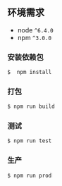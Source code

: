 
## 环境需求
* node `^6.4.0`
* npm `^3.0.0`


### 安装依赖包


```bash
$  npm install
```

### 打包

```bash
$ npm run build                   
```


### 测试

```bash
$ npm run test                   
```

### 生产

```bash
$ npm run prod                   
```